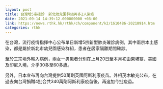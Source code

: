 ```yaml
---
layout: post
title: 台灣增5宗確診　新北幼兒園群組再多2人染疫
date: 2021-09-14 14:39:12.000000000 +08:00
link: https://news.rthk.hk/rthk/ch/component/k2/1610486-20210914.htm
categories: rthk
---
```


在台灣，流行疫情指揮中心公布單日新增5宗新型肺炎確診病例，其中兩宗本土感染，都是屬於新北市幼兒園感染群組，患者在居家隔離期間確診。

至於三宗境外輸入病例，兩女一男患者分別在上月20日至本月初由柬埔寨、美國及印尼入境，介乎30多至60多歲。

另外，日本宣布再向台灣提供50萬劑英國阿斯利康疫苗。外相茂木敏充公布，在過去向台灣捐贈4批合共340萬劑阿斯利康疫苗後，再追加今批疫苗。
